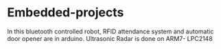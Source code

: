 # Embedded-projects

In this bluetooth controlled robot, RFID attendance system and automatic door opener are in arduino.
Ultrasonic Radar is done on ARM7- LPC2148
